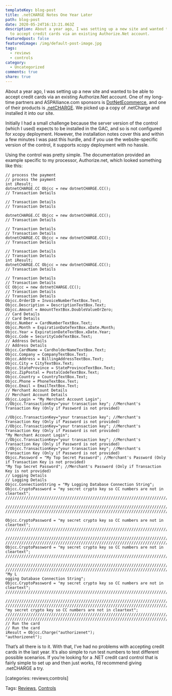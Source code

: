 ```yaml
---
templateKey: blog-post
title: .netCHARGE Notes One Year Later
path: blog-post
date: 2020-05-24T16:13:21.063Z
description: About a year ago, I was setting up a new site and wanted to be able
  to accept credit cards via an existing Authorize.Net account.
featuredpost: false
featuredimage: /img/default-post-image.jpg
tags:
  - reviews
  - controls
category:
  - Uncategorized
comments: true
share: true
---
```

<!--StartFragment-->

About a year ago, I was setting up a new site and wanted to be able to accept credit cards via an existing Authorize.Net account. One of my long-time partners and ASPAlliance.com sponsors is [DotNetEcommerce](http://www.dotnetecommerce.com/), and one of their products is [.netCHARGE](http://dotnetcharge.com/). We picked up a copy of .netCharge and installed it into our site.

Initially I had a small challenge because the server version of the control (which I used) expects to be installed in the GAC, and so is not configured for xcopy deployment. However, the installation notes cover this and within a few minutes I was past this hurdle, and if you use the website-specific version of the control, it supports xcopy deployment with no hassle.

Using the control was pretty simple. The documentation provided an example specific to my processor, Authorize.net, which looked something like this:

<!--EndFragment-->

```
// process the payment
// process the payment 
int iResult; 
dotnetCHARGE.CC Objcc = new dotnetCHARGE.CC(); 
// Transaction Details

// Transaction Details
// Transaction Details

dotnetCHARGE.CC Objcc = new dotnetCHARGE.CC(); 
// Transaction Details

// Transaction Details
// Transaction Details
dotnetCHARGE.CC Objcc = new dotnetCHARGE.CC(); 
// Transaction Details

// Transaction Details
// Transaction Details
int iResult; 
dotnetCHARGE.CC Objcc = new dotnetCHARGE.CC(); 
// Transaction Details

// Transaction Details
// Transaction Details
CC Objcc = new dotnetCHARGE.CC(); 
// Transaction Details
// Transaction Details 
Objcc.OrderID = InvoiceNumberTextBox.Text;
Objcc.Description = DescriptionTextBox.Text;
Objcc.Amount = AmountTextBox.DoubleValueOrZero;
// Card Details
// Card Details 
Objcc.Number = CardNumberTextBox.Text;
Objcc.Month = ExpirationDateTextBox.xDate.Month;
Objcc.Year = ExpirationDateTextBox.xDate.Year;
Objcc.Code = SecurityCodeTextBox.Text;
// Address Details
// Address Details 
Objcc.CardName = CardholderNameTextBox.Text;
Objcc.Company = CompanyTextBox.Text;
Objcc.Address = BillingAddressTextBox.Text;
Objcc.City = CityTextBox.Text;
Objcc.StateProvince = StateProvinceTextBox.Text;
Objcc.ZipPostal = PostalCodeTextBox.Text;
Objcc.Country = CountryTextBox.Text;
Objcc.Phone = PhoneTextBox.Text;
Objcc.Email = EmailTextBox.Text;
// Merchant Account Details
// Merchant Account Details 
Objcc.Login = "My Merchant Account Login"; 
//Objcc.TransactionKey="your transaction key"; //Merchant's Transaction Key (Only if Password is not provided) 

//Objcc.TransactionKey="your transaction key"; //Merchant's Transaction Key (Only if Password is not provided) 
//Objcc.TransactionKey="your transaction key"; //Merchant's Transaction Key (Only if Password is not provided) 
"My Merchant Account Login"; 
//Objcc.TransactionKey="your transaction key"; //Merchant's Transaction Key (Only if Password is not provided) 
//Objcc.TransactionKey="your transaction key"; //Merchant's Transaction Key (Only if Password is not provided) 
Objcc.Password = "My Top Secret Password"; //Merchant's Password (Only if Transaction Key is not provided) 
"My Top Secret Password"; //Merchant's Password (Only if Transaction Key is not provided) 
// Logging Details
// Logging Details 
Objcc.ConnectionString = "My Logging Database Connection String"; 
Objcc.CryptoPassword = "my secret crypto key so CC numbers are not in cleartext"; 
///////////////////////////////////////////////////////////////////////////////////////////////

///////////////////////////////////////////////////////////////////////////////////////////////
///////////////////////////////////////////////////////////////////////////////////////////////

Objcc.CryptoPassword = "my secret crypto key so CC numbers are not in cleartext"; 
///////////////////////////////////////////////////////////////////////////////////////////////

///////////////////////////////////////////////////////////////////////////////////////////////
///////////////////////////////////////////////////////////////////////////////////////////////
Objcc.CryptoPassword = "my secret crypto key so CC numbers are not in cleartext"; 
///////////////////////////////////////////////////////////////////////////////////////////////

///////////////////////////////////////////////////////////////////////////////////////////////
///////////////////////////////////////////////////////////////////////////////////////////////
"My L
ogging Database Connection String"; 
Objcc.CryptoPassword = "my secret crypto key so CC numbers are not in cleartext"; 
///////////////////////////////////////////////////////////////////////////////////////////////

///////////////////////////////////////////////////////////////////////////////////////////////
///////////////////////////////////////////////////////////////////////////////////////////////
"my secret crypto key so CC numbers are not in cleartext"; 
///////////////////////////////////////////////////////////////////////////////////////////////
/////////////////////////////////////////////////////////////////////////////////////////////// 
// Run the card
// Run the card 
iResult = Objcc.Charge("authorizenet");
"authorizenet");
```

<!--StartFragment-->

That’s all there is to it. With that, I’ve had no problems with accepting credit cards in the last year. It’s also simple to run test numbers to test different possible scenarios. If you’re looking for a .NET credit card control that is fairly simple to set up and then just works, I’d recommend giving .netCHARGE a try.

\[categories: reviews;controls]

Tags: [Reviews](http://technorati.com/tag/Reviews), [Controls](http://technorati.com/tag/Controls)

<!--EndFragment-->